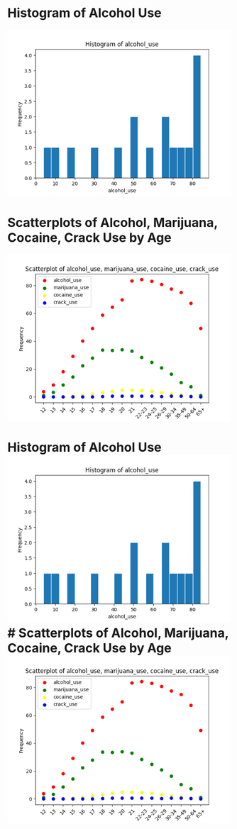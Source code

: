 # Histogram of Alcohol Use
![Figure](Histogram.png)

# Scatterplots of Alcohol, Marijuana, Cocaine, Crack Use by Age
![Figure](Scatterplot.png)
# Histogram of Alcohol Use![Figure](Histogram.png)# Scatterplots of Alcohol, Marijuana, Cocaine, Crack Use by Age![Figure](Scatterplot.png)